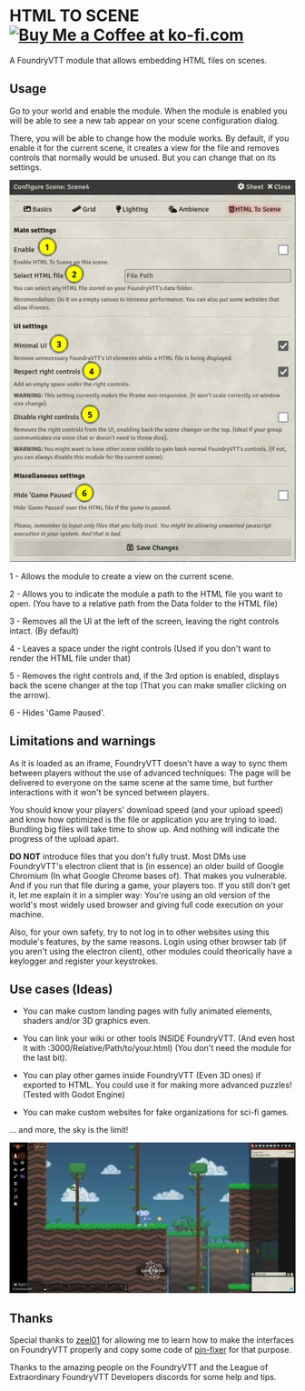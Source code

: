 # HTML TO SCENE <a href='https://ko-fi.com/rollingjaviondox' target='_blank'><img height='35' style='border:0px;height:25px;' src='https://theme.zdassets.com/theme_assets/2141020/171bb773b32c4a72bcc2edfee4d01cbc00d8a004.png' border='0' alt='Buy Me a Coffee at ko-fi.com'/></a>

A FoundryVTT module that allows embedding HTML files on scenes.

## Usage

Go to your world and enable the module. When the module is enabled you will be able to see a new tab appear on your scene configuration dialog.

There, you will be able to change how the module works. By default, if you enable it for the current scene, it creates a view for the file and removes controls that normally would be unused. But you can change that on its settings.

![HTMLToScene Options](moduleoptions.png)

1 - Allows the module to create a view on the current scene.

2 - Allows you to indicate the module a path to the HTML file you want to open. (You have to a relative path from the Data folder to the HTML file)

3 - Removes all the UI at the left of the screen, leaving the right controls intact. (By default)

4 - Leaves a space under the right controls (Used if you don't want to render the HTML file under that)

5 - Removes the right controls and, if the 3rd option is enabled, displays back the scene changer at the top (That you can make smaller clicking on the arrow).

6 - Hides 'Game Paused'.

## Limitations and warnings

As it is loaded as an iframe, FoundryVTT doesn't have a way to sync them between players without the use of advanced techniques: The page will be delivered to everyone on the same scene at the same time, but further interactions with it won't be synced between players.

You should know your players' download speed (and your upload speed) and know how optimized is the file or application you are trying to load. Bundling big files will take time to show up. And nothing will indicate the progress of the upload apart.

**DO NOT** introduce files that you don't fully trust. Most DMs use FoundryVTT's electron client that is (in essence) an older build of Google Chromium (In what Google Chrome bases of). That makes you vulnerable. And if you run that file during a game, your players too. If you still don't get it, let me explain it in a simpler way: You're using an old version of the world's most widely used browser and giving full code execution on your machine.

Also, for your own safety, try to not log in to other websites using this module's features, by the same reasons. Login using other browser tab (if you aren't using the electron client), other modules could theorically have a keylogger and register your keystrokes.

## Use cases (Ideas)

- You can make custom landing pages with fully animated elements, shaders and/or 3D graphics even.

- You can link your wiki or other tools INSIDE FoundryVTT. (And even host it with <Your Adress>:3000/Relative/Path/to/your.html) (You don't need the module for the last bit).

- You can play other games inside FoundryVTT (Even 3D ones) if exported to HTML. You could use it for making more advanced puzzles! (Tested with Godot Engine)

- You can make custom websites for fake organizations for sci-fi games.

... and more, the sky is the limit!

![A game running inside FoundryVTT](exampleimage001.png)

## Thanks

Special thanks to [zeel01](https://github.com/zeel01) for allowing me to learn how to make the interfaces on FoundryVTT properly and copy some code of [pin-fixer](https://github.com/zeel01/pin-fixer) for that purpose.

Thanks to the amazing people on the FoundryVTT and the League of Extraordinary FoundryVTT Developers discords for some help and tips.
